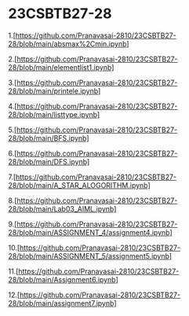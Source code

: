 # 23CSBTB27-28
1.[https://github.com/Pranavasai-2810/23CSBTB27-28/blob/main/absmax%2Cmin.ipynb]

2.[https://github.com/Pranavasai-2810/23CSBTB27-28/blob/main/elementlist1.ipynb]

3.[https://github.com/Pranavasai-2810/23CSBTB27-28/blob/main/printele.ipynb]

4.[https://github.com/Pranavasai-2810/23CSBTB27-28/blob/main/listtype.ipynb]

5.[https://github.com/Pranavasai-2810/23CSBTB27-28/blob/main/BFS.ipynb]

6.[https://github.com/Pranavasai-2810/23CSBTB27-28/blob/main/DFS.ipynb]

7.[https://github.com/Pranavasai-2810/23CSBTB27-28/blob/main/A_STAR_ALOGORITHM.ipynb]

8.[https://github.com/Pranavasai-2810/23CSBTB27-28/blob/main/Lab03_AIML.ipynb]

9.[https://github.com/Pranavasai-2810/23CSBTB27-28/blob/main/ASSIGNMENT_4/assignment4.ipynb]

10.[https://github.com/Pranavasai-2810/23CSBTB27-28/blob/main/ASSIGNMENT_5/assignment5.ipynb]

11.[https://github.com/Pranavasai-2810/23CSBTB27-28/blob/main/Assignment6.ipynb]

12.[https://github.com/Pranavasai-2810/23CSBTB27-28/blob/main/assignment7.ipynb]




